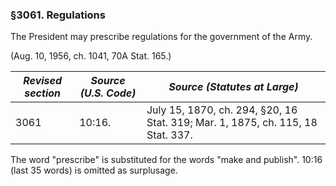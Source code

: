 ### §3061. Regulations ###

The President may prescribe regulations for the government of the Army.

(Aug. 10, 1956, ch. 1041, 70A Stat. 165.)

|*Revised section*|*Source (U.S. Code)*|                         *Source (Statutes at Large)*                          |
|-----------------|--------------------|-------------------------------------------------------------------------------|
|      3061       |       10:16.       |July 15, 1870, ch. 294, §20, 16 Stat. 319; Mar. 1, 1875, ch. 115, 18 Stat. 337.|

The word "prescribe" is substituted for the words "make and publish". 10:16 (last 35 words) is omitted as surplusage.